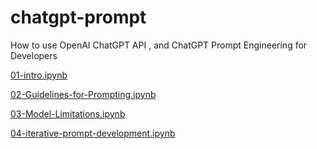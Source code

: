 # chatgpt-prompt
How to use OpenAI ChatGPT API , and ChatGPT Prompt Engineering for Developers

[01-intro.ipynb](https://colab.research.google.com/github/Alireza-Akhavan/chatgpt-prompt/blob/main/01-intro.ipynb)

[02-Guidelines-for-Prompting.ipynb](https://colab.research.google.com/github/Alireza-Akhavan/chatgpt-prompt/blob/main/02-Guidelines-for-Prompting.ipynb)

[03-Model-Limitations.ipynb](https://colab.research.google.com/github/Alireza-Akhavan/chatgpt-prompt/blob/main/03-Model-Limitations.ipynb)

[04-iterative-prompt-development.ipynb](https://colab.research.google.com/github/Alireza-Akhavan/chatgpt-prompt/blob/main/04-iterative-prompt-development.ipynb)

